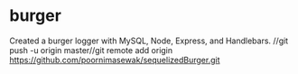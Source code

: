 # burger
Created a burger logger with MySQL, Node, Express, and Handlebars. //git push -u origin master//git remote add origin https://github.com/poornimasewak/sequelizedBurger.git
